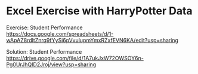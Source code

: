 # Excel Exercise with HarryPotter Data

Exercise: Student Performance\
https://docs.google.com/spreadsheets/d/1-wApAZ8rdltZnrq9fYySi6pVvulupmYmxRZxfEVN6KA/edit?usp=sharing

Solution: Student Performance\
https://drive.google.com/file/d/1A7ukJxW72OWSOY6n-Pg0UrJhQID2Jroj/view?usp=sharing
